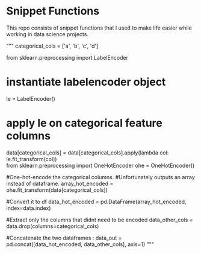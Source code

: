 # Snippet Functions

This repo consists of snippet functions that I used to make life easier while working in data science projects.


"""
categorical_cols = ['a', 'b', 'c', 'd'] 

from sklearn.preprocessing import LabelEncoder
# instantiate labelencoder object
le = LabelEncoder()

# apply le on categorical feature columns
data[categorical_cols] = data[categorical_cols].apply(lambda col: le.fit_transform(col))    
from sklearn.preprocessing import OneHotEncoder
ohe = OneHotEncoder()

#One-hot-encode the categorical columns.
#Unfortunately outputs an array instead of dataframe.
array_hot_encoded = ohe.fit_transform(data[categorical_cols])

#Convert it to df
data_hot_encoded = pd.DataFrame(array_hot_encoded, index=data.index)

#Extract only the columns that didnt need to be encoded
data_other_cols = data.drop(columns=categorical_cols)

#Concatenate the two dataframes : 
data_out = pd.concat([data_hot_encoded, data_other_cols], axis=1)
"""
